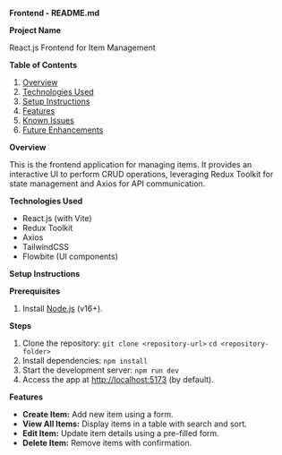 **Frontend - README.md**

**Project Name**

React.js Frontend for Item Management

**Table of Contents**

1. [Overview](#overview)
2. [Technologies Used](#technologies-used)
3. [Setup Instructions](#setup-instructions)
4. [Features](#features)
5. [Known Issues](#known-issues)
6. [Future Enhancements](#future-enhancements)

**Overview**

This is the frontend application for managing items. It provides an interactive UI to perform CRUD operations, leveraging Redux Toolkit for state management and Axios for API communication.

**Technologies Used**

- React.js (with Vite)
- Redux Toolkit
- Axios
- TailwindCSS
- Flowbite (UI components)

**Setup Instructions**

**Prerequisites**

1. Install [Node.js](https://nodejs.org/) (v16+).

**Steps**

1. Clone the repository: `git clone <repository-url>` `cd <repository-folder>`
2. Install dependencies: `npm install`
3. Start the development server: `npm run dev`
4. Access the app at <http://localhost:5173> (by default).

**Features**

- **Create Item:** Add new item using a form.
- **View All Items:** Display items in a table with search and sort.
- **Edit Item:** Update item details using a pre-filled form.
- **Delete Item:** Remove items with confirmation.
